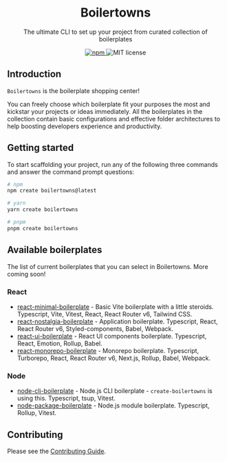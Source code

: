 <h1 align="center">Boilertowns</h1>

<p align="center">
  The ultimate CLI to set up your project from curated collection of boilerplates
</p>

<div align="center">
  <a href="https://www.npmjs.com/package/create-boilertowns">
    <img alt="npm" src="https://img.shields.io/npm/v/create-boilertowns?style=flat-square">
  </a>
  <img src="https://img.shields.io/github/license/boilertowns/react-nostalgia-boilerplate?style=flat-square" alt="MIT license" >
</div>

## Introduction

`Boilertowns` is the boilerplate shopping center!

You can freely choose which boilerplate fit your purposes the most and kickstar your projects or ideas immediately. All the boilerplates in the collection contain basic configurations and effective folder architectures to help boosting developers experience and productivity.

## Getting started

To start scaffolding your project, run any of the following three commands and answer the command prompt questions:

```bash
# npm
npm create boilertowns@latest

# yarn
yarn create boilertowns

# pnpm
pnpm create boilertowns
```

## Available boilerplates

The list of current boilerplates that you can select in Boilertowns. More coming soon!

### React

- [react-minimal-boilerplate](https://github.com/boilertowns/react-minimal-boilerplate) - Basic Vite boilerplate with a little steroids. Typescript, Vite, Vitest, React, React Router v6, Tailwind CSS.
- [react-nostalgia-boilerplate](https://github.com/boilertowns/react-nostalgia-boilerplate) - Application boilerplate. Typescript, React, React Router v6, Styled-components, Babel, Webpack.
- [react-ui-boilerplate](https://github.com/boilertowns/react-ui-boilerplate) - React UI components boilerplate. Typescript, React, Emotion, Rollup, Babel.
- [react-monorepo-boilerplate](https://github.com/boilertowns/react-monorepo-boilerplate) - Monorepo boilerplate. Typescript, Turborepo, React, React Router v6, Next.js, Rollup, Babel, Webpack.

### Node

- [node-cli-boilerplate](https://github.com/boilertowns/node-cli-boilerplate) - Node.js CLI boilerplate - `create-boilertowns` is using this. Typescript, tsup, Vitest.
- [node-package-boilerplate](https://github.com/boilertowns/node-package-boilerplate) - Node.js module boilerplate. Typescript, Rollup, Vitest.

## Contributing

Please see the [Contributing Guide](/CONTRIBUTING.md).
